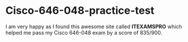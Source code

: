 # Cisco-646-048-practice-test
I am very happy as I found this awesome site called **ITEXAMSPRO** which helped me pass my Cisco 646-048 exam by a score of 835/900.
